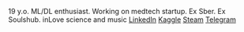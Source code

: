 19 y.o. ML/DL enthusiast. Working on medtech startup. Ex Sber. Ex Soulshub. inLove science and music
[LinkedIn](https://www.linkedin.com/in/max-kuznetsov-b36903289/)
[Kaggle](https://www.kaggle.com/makual)
[Steam](https://steamcommunity.com/id/makual)
[Telegram](https://t.me/MakuaI)
